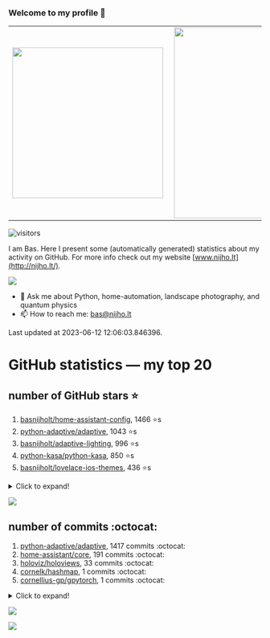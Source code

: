 ### Welcome to my profile 👋

<center>
  <table>
    <tr>
        <td><img width="300px" align="left" src="https://github-readme-stats.vercel.app/api/top-langs/?username=basnijholt&hide=TeX,Jupyter%20Notebook&layout=compact&theme=radical" /></td>
        <td><img align='right' src="https://github-readme-stats.vercel.app/api?username=basnijholt&show_icons=true&theme=radical" width="380"></td>
    </tr>
  </table>
</center>

![visitors](https://visitor-badge.glitch.me/badge?page_id=basnijholt.visitor-badge)

I am Bas. Here I present some (automatically generated) statistics about my activity on GitHub. For more info check out my website [www.nijho.lt](http://nijho.lt/).

![](https://www.nijho.lt/authors/admin/avatar_hu9e60e4b9bc120dfb6a666009f2878da6_182107_250x250_fill_q90_lanczos_center.jpg)

- 💬 Ask me about Python, home-automation, landscape photography, and quantum physics
- 📫 How to reach me: bas@nijho.lt

Last updated at 2023-06-12 12:06:03.846396.

# GitHub statistics — my top 20

## number of GitHub stars ⭐️

1. [basnijholt/home-assistant-config](https://github.com/basnijholt/home-assistant-config/), 1466 ⭐️s
2. [python-adaptive/adaptive](https://github.com/python-adaptive/adaptive/), 1043 ⭐️s
3. [basnijholt/adaptive-lighting](https://github.com/basnijholt/adaptive-lighting/), 996 ⭐️s
4. [python-kasa/python-kasa](https://github.com/python-kasa/python-kasa/), 850 ⭐️s
5. [basnijholt/lovelace-ios-themes](https://github.com/basnijholt/lovelace-ios-themes/), 436 ⭐️s
<details><summary>Click to expand!</summary>

6. [basnijholt/lovelace-ios-dark-mode-theme](https://github.com/basnijholt/lovelace-ios-dark-mode-theme/), 411 ⭐️s
7. [basnijholt/miflora](https://github.com/basnijholt/miflora/), 360 ⭐️s
8. [basnijholt/rsync-time-machine.py](https://github.com/basnijholt/rsync-time-machine.py/), 305 ⭐️s
9. [topocm/topocm_content](https://github.com/topocm/topocm_content/), 240 ⭐️s
10. [basnijholt/home-assistant-streamdeck-yaml](https://github.com/basnijholt/home-assistant-streamdeck-yaml/), 109 ⭐️s
11. [basnijholt/home-assistant-macbook-touch-bar](https://github.com/basnijholt/home-assistant-macbook-touch-bar/), 92 ⭐️s
12. [kwant-project/kwant](https://github.com/kwant-project/kwant/), 73 ⭐️s
13. [basnijholt/markdown-code-runner](https://github.com/basnijholt/markdown-code-runner/), 71 ⭐️s
14. [basnijholt/home-assistant-streamdeck-yaml-addon](https://github.com/basnijholt/home-assistant-streamdeck-yaml-addon/), 45 ⭐️s
15. [basnijholt/aiokef](https://github.com/basnijholt/aiokef/), 29 ⭐️s
16. [basnijholt/thesis-cover](https://github.com/basnijholt/thesis-cover/), 25 ⭐️s
17. [basnijholt/instacron](https://github.com/basnijholt/instacron/), 19 ⭐️s
18. [basnijholt/adaptive-scheduler](https://github.com/basnijholt/adaptive-scheduler/), 17 ⭐️s
19. [basnijholt/addon-otmonitor](https://github.com/basnijholt/addon-otmonitor/), 15 ⭐️s
20. [kwant-project/kwant-tutorial-2016](https://github.com/kwant-project/kwant-tutorial-2016/), 13 ⭐️s

</details>

![](https://github.com/basnijholt/basnijholt/raw/main/stars_over_time.png)

## number of commits :octocat:

1. [python-adaptive/adaptive](https://github.com/python-adaptive/adaptive/), 1417 commits :octocat:
2. [home-assistant/core](https://github.com/home-assistant/core/), 191 commits :octocat:
3. [holoviz/holoviews](https://github.com/holoviz/holoviews/), 33 commits :octocat:
4. [cornelk/hashmap](https://github.com/cornelk/hashmap/), 1 commits :octocat:
5. [cornellius-gp/gpytorch](https://github.com/cornellius-gp/gpytorch/), 1 commits :octocat:
<details><summary>Click to expand!</summary>

6. [vinta/awesome-python](https://github.com/vinta/awesome-python/), 0 commits :octocat:
7. [mbongaerts/Metchalizer](https://github.com/mbongaerts/Metchalizer/), 0 commits :octocat:
8. [conda-forge/tkwant-feedstock](https://github.com/conda-forge/tkwant-feedstock/), 0 commits :octocat:
9. [basnijholt/adaptive-tools](https://github.com/basnijholt/adaptive-tools/), 0 commits :octocat:
10. [asottile/pyupgrade](https://github.com/asottile/pyupgrade/), 0 commits :octocat:
11. [basnijholt/lovelace-ios-light-mode-theme](https://github.com/basnijholt/lovelace-ios-light-mode-theme/), 0 commits :octocat:
12. [conda-forge/pytest-flakes-feedstock](https://github.com/conda-forge/pytest-flakes-feedstock/), 0 commits :octocat:
13. [sphinx-contrib/napoleon](https://github.com/sphinx-contrib/napoleon/), 0 commits :octocat:
14. [conda-forge/sshtunnel-feedstock](https://github.com/conda-forge/sshtunnel-feedstock/), 0 commits :octocat:
15. [pyvista/pyvista](https://github.com/pyvista/pyvista/), 0 commits :octocat:
16. [scipy/scipy](https://github.com/scipy/scipy/), 0 commits :octocat:
17. [ohld/igbot](https://github.com/ohld/igbot/), 0 commits :octocat:
18. [NVIDIA/ipyparaview](https://github.com/NVIDIA/ipyparaview/), 0 commits :octocat:
19. [basnijholt/Markov-chain-Monte-Carlo-polymer-growth](https://github.com/basnijholt/Markov-chain-Monte-Carlo-polymer-growth/), 0 commits :octocat:
20. [conda-forge/hpc05-feedstock](https://github.com/conda-forge/hpc05-feedstock/), 0 commits :octocat:

</details>

![](https://github.com/basnijholt/basnijholt/raw/main/commits_per_hour.png)

![](https://github.com/basnijholt/basnijholt/raw/main/commits_per_weekday.png)

